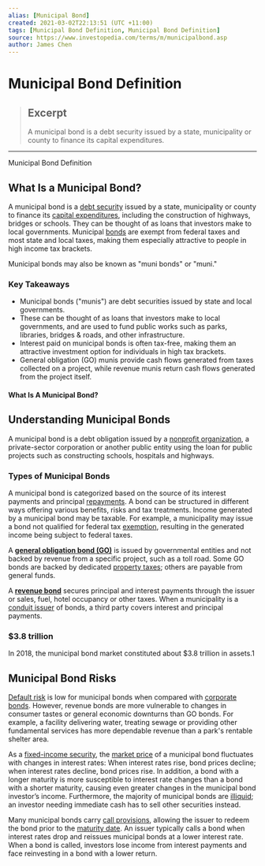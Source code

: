 ```yaml
---
alias: [Municipal Bond]
created: 2021-03-02T22:13:51 (UTC +11:00)
tags: [Municipal Bond Definition, Municipal Bond Definition]
source: https://www.investopedia.com/terms/m/municipalbond.asp
author: James Chen
---
```


# Municipal Bond Definition

> ## Excerpt
> A municipal bond is a debt security issued by a state, municipality or county to finance its capital expenditures.

---

Municipal Bond Definition
## What Is a Municipal Bond?

A municipal bond is a [debt security](https://www.investopedia.com/terms/d/debtsecurity.asp) issued by a state, municipality or county to finance its [capital expenditures](https://www.investopedia.com/terms/c/capitalexpenditure.asp), including the construction of highways, bridges or schools. They can be thought of as loans that investors make to local governments. Municipal [bonds](https://www.investopedia.com/terms/h/housing-authority-bonds.asp) are exempt from federal taxes and most state and local taxes, making them especially attractive to people in high income tax brackets.

Municipal bonds may also be known as "muni bonds" or "muni."

### Key Takeaways

-   Municipal bonds ("munis") are debt securities issued by state and local governments.
-   These can be thought of as loans that investors make to local governments, and are used to fund public works such as parks, libraries, bridges & roads, and other infrastructure.
-   Interest paid on municipal bonds is often tax-free, making them an attractive investment option for individuals in high tax brackets.
-   General obligation (GO) munis provide cash flows generated from taxes collected on a project, while revenue munis return cash flows generated from the project itself.

#### What Is A Municipal Bond?

## Understanding Municipal Bonds

A municipal bond is a debt obligation issued by a [nonprofit organization](https://www.investopedia.com/terms/n/non-profitorganization.asp), a private-sector corporation or another public entity using the loan for public projects such as constructing schools, hospitals and highways.

### Types of Municipal Bonds

A municipal bond is categorized based on the source of its interest payments and principal [repayments](https://www.investopedia.com/terms/r/repayment.asp). A bond can be structured in different ways offering various benefits, risks and tax treatments. Income generated by a municipal bond may be taxable. For example, a municipality may issue a bond not qualified for federal tax [exemption](https://www.investopedia.com/terms/e/exemption.asp), resulting in the generated income being subject to federal taxes.

A [**general obligation bond (GO)**](https://www.investopedia.com/terms/g/generalobligationbond.asp) is issued by governmental entities and not backed by revenue from a specific project, such as a toll road. Some GO bonds are backed by dedicated [property taxes](https://www.investopedia.com/terms/p/propertytax.asp); others are payable from general funds.

A [**revenue bond**](https://www.investopedia.com/terms/r/revenuebond.asp) secures principal and interest payments through the issuer or sales, fuel, hotel occupancy or other taxes. When a municipality is a [conduit issuer](https://www.investopedia.com/terms/c/conduit-issuer.asp) of bonds, a third party covers interest and principal payments.

### $3.8 trillion

In 2018, the municipal bond market constituted about $3.8 trillion in assets.1

## Municipal Bond Risks

[Default risk](https://www.investopedia.com/terms/d/defaultrisk.asp) is low for municipal bonds when compared with [corporate bonds](https://www.investopedia.com/terms/c/corporatebond.asp). However, revenue bonds are more vulnerable to changes in consumer tastes or general economic downturns than GO bonds. For example, a facility delivering water, treating sewage or providing other fundamental services has more dependable revenue than a park's rentable shelter area.

As a [fixed-income security](https://www.investopedia.com/terms/f/fixed-incomesecurity.asp), the [market price](https://www.investopedia.com/terms/m/market-price.asp) of a municipal bond fluctuates with changes in interest rates: When interest rates rise, bond prices decline; when interest rates decline, bond prices rise. In addition, a bond with a longer maturity is more susceptible to interest rate changes than a bond with a shorter maturity, causing even greater changes in the municipal bond investor’s income. Furthermore, the majority of municipal bonds are [illiquid](https://www.investopedia.com/terms/i/illiquid.asp); an investor needing immediate cash has to sell other securities instead.

Many municipal bonds carry [call provisions](https://www.investopedia.com/terms/c/callprovision.asp), allowing the issuer to redeem the bond prior to the [maturity date](https://www.investopedia.com/terms/m/maturitydate.asp). An issuer typically calls a bond when interest rates drop and reissues municipal bonds at a lower interest rate. When a bond is called, investors lose income from interest payments and face reinvesting in a bond with a lower return.
